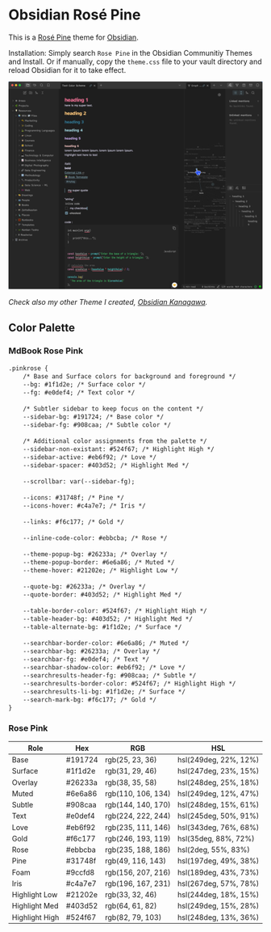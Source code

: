 # Obsidian Rosé Pine
This is a [Rosé Pine](https://github.com/rose-pine/rose-pine-theme) theme for [Obsidian](https://obsidian.md/). 

Installation: Simply search `Rose Pine` in the Obsidian Communitiy Themes and Install. Or if manually, copy the `theme.css` file to your vault directory and reload Obsidian for it to take effect.

![](theme.jpg)

*Check also my other Theme I created, [Obsidian Kanagawa](https://github.com/sspaeti/obsidian_kanagawa).*

## Color Palette

### MdBook Rose Pink

```
.pinkrose {
    /* Base and Surface colors for background and foreground */
    --bg: #1f1d2e; /* Surface color */
    --fg: #e0def4; /* Text color */

    /* Subtler sidebar to keep focus on the content */
    --sidebar-bg: #191724; /* Base color */
    --sidebar-fg: #908caa; /* Subtle color */

    /* Additional color assignments from the palette */
    --sidebar-non-existant: #524f67; /* Highlight High */
    --sidebar-active: #eb6f92; /* Love */
    --sidebar-spacer: #403d52; /* Highlight Med */

    --scrollbar: var(--sidebar-fg);

    --icons: #31748f; /* Pine */
    --icons-hover: #c4a7e7; /* Iris */

    --links: #f6c177; /* Gold */

    --inline-code-color: #ebbcba; /* Rose */

    --theme-popup-bg: #26233a; /* Overlay */
    --theme-popup-border: #6e6a86; /* Muted */
    --theme-hover: #21202e; /* Highlight Low */

    --quote-bg: #26233a; /* Overlay */
    --quote-border: #403d52; /* Highlight Med */

    --table-border-color: #524f67; /* Highlight High */
    --table-header-bg: #403d52; /* Highlight Med */
    --table-alternate-bg: #1f1d2e; /* Surface */

    --searchbar-border-color: #6e6a86; /* Muted */
    --searchbar-bg: #26233a; /* Overlay */
    --searchbar-fg: #e0def4; /* Text */
    --searchbar-shadow-color: #eb6f92; /* Love */
    --searchresults-header-fg: #908caa; /* Subtle */
    --searchresults-border-color: #524f67; /* Highlight High */
    --searchresults-li-bg: #1f1d2e; /* Surface */
    --search-mark-bg: #f6c177; /* Gold */
}
```

### Rose Pink
|Role|Hex|RGB|HSL|
|---|---|---|---|
|Base|#191724|rgb(25, 23, 36)|hsl(249deg, 22%, 12%)|
|Surface|#1f1d2e|rgb(31, 29, 46)|hsl(247deg, 23%, 15%)|
|Overlay|#26233a|rgb(38, 35, 58)|hsl(248deg, 25%, 18%)|
|Muted|#6e6a86|rgb(110, 106, 134)|hsl(249deg, 12%, 47%)|
|Subtle|#908caa|rgb(144, 140, 170)|hsl(248deg, 15%, 61%)|
|Text|#e0def4|rgb(224, 222, 244)|hsl(245deg, 50%, 91%)|
|Love|#eb6f92|rgb(235, 111, 146)|hsl(343deg, 76%, 68%)|
|Gold|#f6c177|rgb(246, 193, 119)|hsl(35deg, 88%, 72%)|
|Rose|#ebbcba|rgb(235, 188, 186)|hsl(2deg, 55%, 83%)|
|Pine|#31748f|rgb(49, 116, 143)|hsl(197deg, 49%, 38%)|
|Foam|#9ccfd8|rgb(156, 207, 216)|hsl(189deg, 43%, 73%)|
|Iris|#c4a7e7|rgb(196, 167, 231)|hsl(267deg, 57%, 78%)|
|Highlight Low|#21202e|rgb(33, 32, 46)|hsl(244deg, 18%, 15%)|
|Highlight Med|#403d52|rgb(64, 61, 82)|hsl(249deg, 15%, 28%)|
|Highlight High|#524f67|rgb(82, 79, 103)|hsl(248deg, 13%, 36%)|


